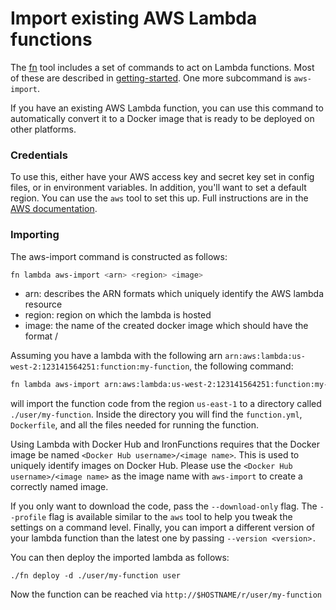 Import existing AWS Lambda functions
====================================

The [fn](https://github.com/treeder/functions/fn/) tool includes a set of
commands to act on Lambda functions. Most of these are described in
[getting-started](./getting-started.md). One more subcommand is `aws-import`.

If you have an existing AWS Lambda function, you can use this command to
automatically convert it to a Docker image that is ready to be deployed on
other platforms.

### Credentials

To use this, either have your AWS access key and secret key set in config
files, or in environment variables. In addition, you'll want to set a default
region. You can use the `aws` tool to set this up. Full instructions are in the
[AWS documentation][awscli].

[awscli]: http://docs.aws.amazon.com/cli/latest/userguide/cli-chap-getting-started.html#cli-config-files

### Importing

The aws-import command is constructed as follows:

```bash
fn lambda aws-import <arn> <region> <image>
```

* arn: describes the ARN formats which uniquely identify the AWS lambda resource
* region: region on which the lambda is hosted
* image: the name of the created docker image which should have the format <username>/<image-name>

Assuming you have a lambda with the following arn `arn:aws:lambda:us-west-2:123141564251:function:my-function`, the following command:

```sh
fn lambda aws-import arn:aws:lambda:us-west-2:123141564251:function:my-function us-east-1 user/my-function
```

will import the function code from the region `us-east-1` to a directory called `./user/my-function`. Inside the directory you will find the `function.yml`, `Dockerfile`, and all the files needed for running the function.

Using Lambda with Docker Hub and IronFunctions requires that the Docker image be
named `<Docker Hub username>/<image name>`. This is used to uniquely identify
images on Docker Hub. Please use the `<Docker Hub username>/<image
name>` as the image name with `aws-import` to create a correctly named image.

If you only want to download the code, pass the `--download-only` flag. The
 `--profile` flag is available similar to the `aws` tool to help
you tweak the settings on a command level. Finally, you can import a different version of your lambda function than the latest one
by passing `--version <version>.`

You can then deploy the imported lambda as follows:
```
./fn deploy -d ./user/my-function user
````
Now the function can be reached via ```http://$HOSTNAME/r/user/my-function```